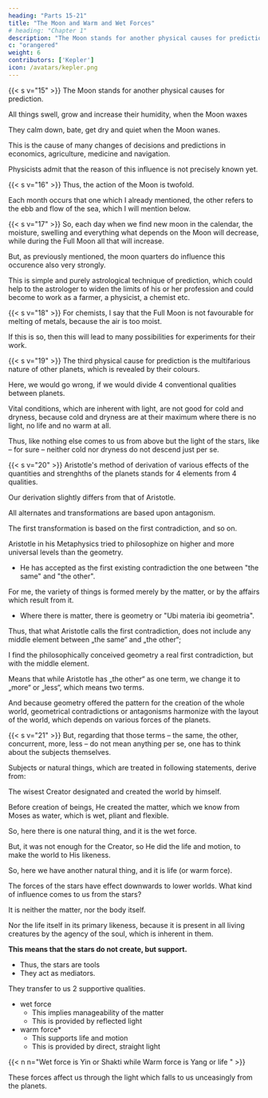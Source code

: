 ```yaml
---
heading: "Parts 15-21"
title: "The Moon and Warm and Wet Forces"
# heading: "Chapter 1"
description: "The Moon stands for another physical causes for prediction"
c: "orangered"
weight: 6
contributors: ['Kepler']
icon: /avatars/kepler.png
---
```




{{< s v="15" >}} The Moon stands for another physical causes for prediction.

All things swell, grow and increase their humidity, when the Moon waxes

They calm down, bate, get dry and quiet when the Moon wanes. 

This is the cause of many changes of decisions and predictions in economics, agriculture, medicine and navigation. 

Physicists admit that the reason of this influence is not precisely known yet.


{{< s v="16" >}}  Thus, the action of the Moon is twofold.

Each month occurs that one which I already mentioned, the other refers to the ebb and flow of the sea, which I will mention below.


{{< s v="17" >}} So, each day when we find new moon in the calendar, the moisture, swelling and everything what depends on the Moon will decrease, while during the Full Moon all that will increase.

But, as previously mentioned, the moon quarters do influence this occurence also very strongly. 

This is simple and purely astrological technique of prediction, which could help to the astrologer to widen the limits of his or her profession and could become to work as a farmer, a physicist, a chemist etc.


{{< s v="18" >}}  For chemists, I say that the Full Moon is not favourable for melting of metals, because the air is too moist.

If this is so, then this will lead to many possibilities for experiments for their work.


{{< s v="19" >}}  The third physical cause for prediction is the multifarious nature of other planets, which is revealed by their colours.

Here, we would go wrong, if we would divide 4 conventional qualities between planets.

Vital conditions, which are inherent with light, are not good for cold and dryness, because cold and dryness are at their maximum where there is no light, no life and no warm at all.

Thus, like nothing else comes to us from above but the light of the stars, like – for sure – neither cold nor dryness do not descend just per se.


{{< s v="20" >}} Aristotle's method of derivation of various effects of the quantities and strenghths of the planets stands for 4 elements from 4 qualities.

Our derivation slightly differs from that of Aristotle.

All alternates and transformations are based upon antagonism. 

The first transformation is based on the first contradiction, and so on. 

Aristotle in his Metaphysics tried to philosophize on higher and more universal levels than the geometry.
- He has accepted as the first existing contradiction the one between "the same" and "the other". 

For me, the variety of things is formed merely by the matter, or by the affairs which result from it. 
- Where there is matter, there is geometry or  "Ubi materia ibi geometria". 

Thus, that what Aristotle calls the first contradiction, does not include any middle element between „the same“ and „the other“; 

I find the philosophically conceived geometry a real first contradiction, but with the middle element.

Means that while Aristotle has „the other“ as one term, we change it to „more“ or „less“, which means two terms. 

And because geometry offered the pattern for the creation of the whole world, geometrical contradictions or antagonisms harmonize with the layout of the world, which depends on various forces of the planets.


{{< s v="21" >}} But, regarding that those terms – the same, the other, concurrent, more, less – do not mean anything per se, one has to think about the subjects themselves.

Subjects or natural things, which are treated in following statements, derive from:

The wisest Creator designated and created the world by himself. 

Before creation of beings, He created the matter, which we know from Moses as water, which is wet, pliant and flexible. 

So, here there is one natural thing, and it is the wet force. 

But, it was not enough for the Creator, so He did the life and motion, to make the world to His likeness. 

So, here we have another natural thing, and it is life (or warm force).

The forces of the stars have effect downwards to lower worlds. What kind of influence comes to us from the stars?

It is neither the matter, nor the body itself.
<!-- ; those were here already before.  -->

Nor the life itself in its primary likeness, because it is present in all living creatures by the agency of the soul, which is inherent in them.

**This means that the stars do not create, but support.** 
- Thus, the stars are tools
- They act as mediators. 

They transfer to us 2 supportive qualities.
<!-- Such qualities are two, by the number of two natural things:  -->

- wet force
  - This implies manageability of the matter
  - This is provided by reflected light
- warm force*
  - This supports life and motion
  - This is provided by direct, straight light

{{< n n="Wet force is Yin or Shakti while Warm force is Yang or life " >}} 


These forces affect us through the light which falls to us unceasingly from the planets.

<!-- The own force of light, provided it is straight light, is the warm force, while the force of reflected light is wet. -->

